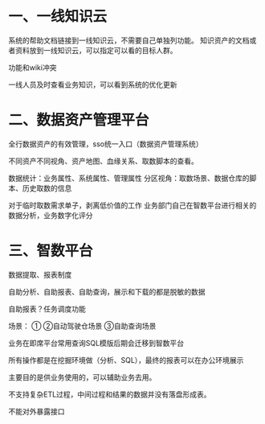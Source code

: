 

# 一、一线知识云

系统的帮助文档链接到一线知识云，不需要自己单独列功能。
知识资产的文档或者资料放到一线知识云，可以指定可以看的目标人群。

功能和wiki冲突

一线人员及时查看业务知识，可以看到系统的优化更新

# 二、数据资产管理平台

全行数据资产的有效管理，sso统一入口（数据资产管理系统）

不同资产不同视角、资产地图、血缘关系、取数脚本的查看。


数据统计：业务属性、系统属性、管理属性
分区视角：取数场景、数据仓库的脚本、历史取数的信息

对于临时取数需求单子，剥离低价值的工作
业务部门自己在智数平台进行相关的数据分析，业务数字化评分

# 三、智数平台

数据提取、报表制度

自助分析、自助报表、自助查询，展示和下载的都是脱敏的数据

自助报表？任务调度功能

场景：
①
②自动驾驶仓场景
③自助查询场景

业务在即席平台常用查询SQL模版后期会迁移到智数平台

所有操作都是在挖掘环境做（分析、SQL），最终的报表可以在办公环境展示

主要目的是供业务使用的，可以辅助业务去用。

不支持复杂ETL过程，中间过程和结果的数据并没有落盘形成表。

不能对外暴露接口